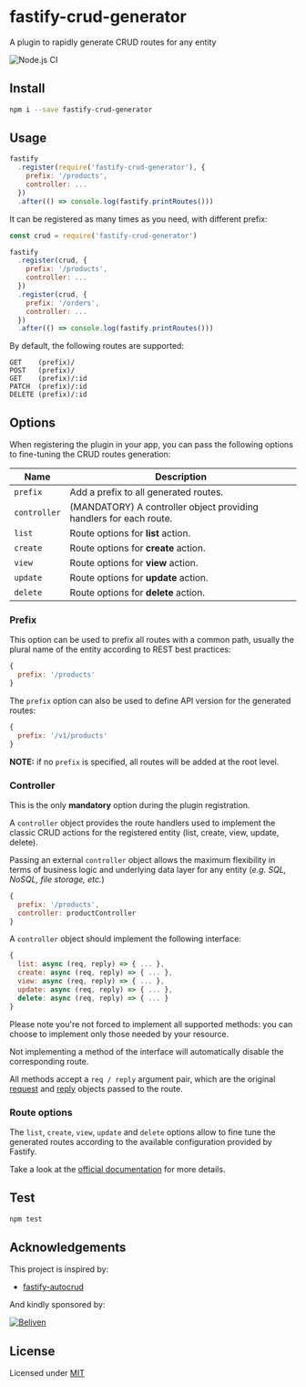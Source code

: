 # fastify-crud-generator

A plugin to rapidly generate CRUD routes for any entity

![Node.js CI](https://github.com/heply/fastify-crud-generator/workflows/Node.js%20CI/badge.svg?branch=master)

## Install

```bash
npm i --save fastify-crud-generator
```

## Usage

```js
fastify
  .register(require('fastify-crud-generator'), {
    prefix: '/products',
    controller: ...
  })
  .after(() => console.log(fastify.printRoutes()))
```

It can be registered as many times as you need, with different prefix:

```js
const crud = require('fastify-crud-generator')

fastify
  .register(crud, {
    prefix: '/products',
    controller: ...
  })
  .register(crud, {
    prefix: '/orders',
    controller: ...
  })
  .after(() => console.log(fastify.printRoutes()))
```

By default, the following routes are supported:

```
GET    (prefix)/
POST   (prefix)/
GET    (prefix)/:id
PATCH  (prefix)/:id
DELETE (prefix)/:id
```

## Options

When registering the plugin in your app, you can pass
the following options to fine-tuning the CRUD routes generation:

| Name                | Description                                                         |
|---------------------|---------------------------------------------------------------------|
| `prefix`            | Add a prefix to all generated routes.                               |
| `controller`        | (MANDATORY) A controller object providing handlers for each route.  |
| `list`              | Route options for **list** action.                                  |
| `create`            | Route options for **create** action.                                |
| `view`              | Route options for **view** action.                                  |
| `update`            | Route options for **update** action.                                |
| `delete`            | Route options for **delete** action.                                |

### Prefix

This option can be used to prefix all routes with a common path, usually the plural
name of the entity according to REST best practices:

```js
{
  prefix: '/products'
}
```

The `prefix` option can also be used to define API version for the generated routes:

```js
{
  prefix: '/v1/products'
}
```

**NOTE:** if no `prefix` is specified, all routes will be added at the root level.

### Controller

This is the only **mandatory** option during the plugin registration.

A `controller` object provides the route handlers used to implement the classic
CRUD actions for the registered entity (list, create, view, update, delete).

Passing an external `controller` object allows the maximum flexibility in terms
of business logic and underlying data layer for any entity (*e.g. SQL, NoSQL,
file storage, etc.*)

```js
{
  prefix: '/products',
  controller: productController
}
```

A `controller` object should implement the following interface:

```js
{
  list: async (req, reply) => { ... },
  create: async (req, reply) => { ... },
  view: async (req, reply) => { ... },
  update: async (req, reply) => { ... },
  delete: async (req, reply) => { ... }
}
```

Please note you're not forced to implement all supported methods: you can choose
to implement only those needed by your resource.

Not implementing a method of the interface will automatically disable the
corresponding route.

All methods accept a `req / reply` argument pair, which are the original
[request](https://www.fastify.io/docs/latest/Request/) and
[reply](https://www.fastify.io/docs/latest/Reply/) objects
passed to the route.

### Route options

The `list`, `create`, `view`, `update` and `delete` options allow to fine tune
the generated routes according to the available configuration provided by Fastify.

Take a look at the [official documentation](https://www.fastify.io/docs/latest/Routes/#options)
for more details.

## Test

```bash
npm test
```

## Acknowledgements

This project is inspired by:

* [fastify-autocrud](https://www.npmjs.com/package/fastify-autocrud)

And kindly sponsored by:

[![Beliven](https://assets.beliven.com/brand/logo_pos_color.svg)](https://www.beliven.com)

## License

Licensed under [MIT](./LICENSE)
